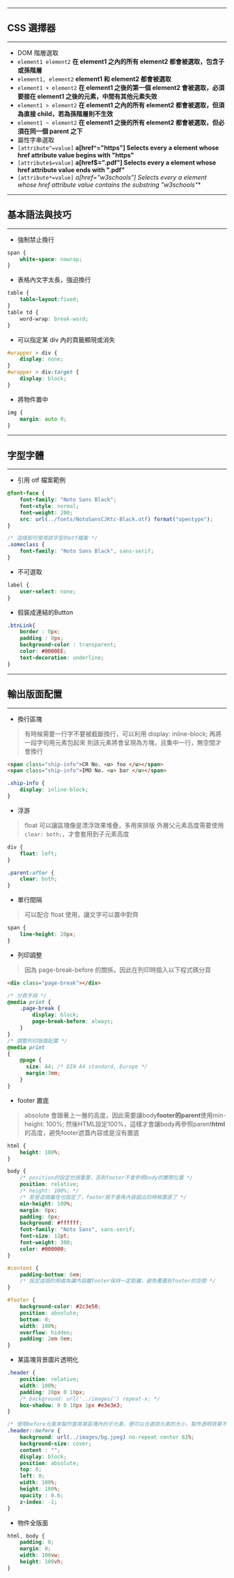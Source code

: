----------------------------------------
## CSS 選擇器
----------------------------------------
- DOM 階層選取
- `element1 element2` **在 element1 之內的所有 element2 都會被選取，包含子或孫階層**
- `element1, element2` **element1 和 element2 都會被選取**
- `element1 + element2` **在 element1 之後的第一個 element2 會被選取，必須要接在 element1 之後的元素，中間有其他元素失效**
- `element1 > element2` **在 element1 之內的所有 element2 都會被選取，但須為直接 child，若為孫階層則不生效**
- `element1 ~ element2` **在 element1 之後的所有 element2 都會被選取，但必須在同一個 parent 之下**
- 屬性字串選取
- `[attribute^=value]` **a[href^="https"] Selects every a element whose href attribute value begins with "https"**
- `[attribute$=value]` **a[href$=".pdf"] Selects every a element whose href attribute value ends with ".pdf"**
- `[attribute*=value]` **a[href*="w3schools"] Selects every a element whose href attribute value contains the substring "w3schools"**

----------------------------------------
## 基本語法與技巧
----------------------------------------
- 強制禁止換行
```css
span {
    white-space: nowrap;
}
```

- 表格內文字太長，強迫換行
```css
table {
    table-layout:fixed;
}
table td {
    word-wrap: break-word;
}
```

- 可以指定某 div 內的頁籤顯現或消失
```css
#wrapper > div {
    display: none;
}
#wrapper > div:target {
    display: block;
}
```

- 將物件置中
```css
img {
    margin: auto 0;
}
```

----------------------------------------
## 字型字體
----------------------------------------
- 引用 otf 檔案範例
```css
@font-face {
    font-family: "Noto Sans Black";
    font-style: normal;
    font-weight: 200;
    src: url(../fonts/NotoSansCJKtc-Black.otf) format("opentype");
}

/* 這樣即可使用該字型的otf檔案 */
.someclass {
    font-family: "Noto Sans Black", sans-serif;
}
```

- 不可選取
```css
label {
    user-select: none;
}
```

- 假裝成連結的Button
```css
.btnLink{
    border : 0px;
    padding : 0px;
    background-color : transparent;
    color: #0000EE;
    text-decoration: underline;
}
```

----------------------------------------
## 輸出版面配置
----------------------------------------
- 換行區塊
>   有時候需要一行字不要被截斷換行，可以利用 display: inline-block; 再將一段字句用元素包起來
>   則該元素將會呈現為方塊，且集中一行，無空間才會換行
```html
<span class="ship-info">CR No. <u> foo </u></span>
<span class="ship-info">IMO No. <u> bar </u></span>
```
```css
.ship-info {
    display: inline-block;
}
```

- 浮游
>   float 可以讓區塊像是漂浮效果堆疊，多用來排版
>   外層父元素高度需要使用 `clear: both;`，才會套用到子元素高度
```css
div {
    float: left;
}

.parent:after {
    clear: both;
}
```

- 單行間隔
>   可以配合 float 使用，讓文字可以置中對齊
```css
span {
    line-height: 20px;
}
```

- 列印調整
>   因為 page-break-before 的關係，因此在列印時插入以下程式碼分頁
```html
<div class="page-break"></div>
```
```css
/* 分頁手段 */
@media print {
    .page-break {
        display: block;
        page-break-before: always;
    }
}
/* 調整列印版面配置 */
@media print
{
    @page {
      size: A4; /* DIN A4 standard, Europe */
      margin:3mm;
    }
}
```

- footer 置底
>   absolute 會跟著上一層的高度，因此需要讓body**footer的parent**使用min-height: 100%;
>   然後HTML設定100%，這樣才會讓body再參照parent**html**的高度，避免footer遮蓋內容或是沒有置底
```css
html {
    height: 100%;
}

body {
    /* position的設定也很重要，否則footer不會參照body的實際位置 */
    position: relative;
    /* height: 100%; */
    /* 若是這個屬性也設定了，footer就不會再內容超出的時候置底了 */
    min-height: 100%;
    margin: 0px;
    padding: 0px;
    background: #ffffff;
    font-family: "Noto Sans", sans-serif;
    font-size: 12pt;
    font-weight: 300;
    color: #000000;
}

#content {
    padding-bottom: 6em;
    /* 設定這個的用處為讓內容離footer保持一定距離，避免覆蓋到footer的空間 */
}

#footer {
    background-color: #2c3e50;
    position: absolute;
    bottom: 0;
    width: 100%;
    overflow: hidden;
    padding: 2em 0em;
}
```

- 某區塊背景圖片透明化
```css
.header {
    position: relative;
    width: 100%;
    padding: 28px 0 10px;
    /* background: url('../images/') repeat-x; */
    box-shadow: 0 0 10px 1px #e3e3e3;
}

/* 使用before元素來製作套用某區塊內的子元素，便可以合適該元素的大小，製作透明效果不影響其他的元素 */
.header::before {
    background: url(../images/bg.jpeg) no-repeat center 61%;
    background-size: cover;
    content : "";
    display: block;
    position: absolute;
    top: 0;
    left: 0;
    width: 100%;
    height: 100%;
    opacity : 0.6;
    z-index: -1;
}
```

- 物件全版面

```css
html, body {
    padding: 0;
    margin: 0;
    width: 100vw;
    height: 100vh;
}
```
<div id="mapid" style="width: 100%; height: 100%;"></div>

----------------------------------------
## 頁面動畫、變化
----------------------------------------
